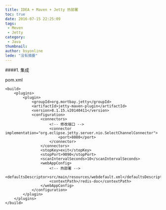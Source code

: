 ```yaml
---
title: IDEA + Maven + Jetty 热部署
toc: true
date: 2016-07-15 22:25:09
tags:
 - Meven
 - Jetty
category: 
 - Java
thumbnail: 
author: bsyonline
lede: "没有摘要"
---
```


####1. 集成

pom.xml

	<build>
	    <plugins>
	        <plugin>
	            <groupId>org.mortbay.jetty</groupId>
	            <artifactId>jetty-maven-plugin</artifactId>
	            <version>8.1.15.v20140411</version>
	            <configuration>
	                <connectors>
	                    <!-- 修改端口 -->
	                    <connector implementation="org.eclipse.jetty.server.nio.SelectChannelConnector">
	                        <port>8080</port>
	                    </connector>
	                </connectors>
	                <stopKey>exit</stopKey>
	                <stopPort>9090</stopPort>
	                <scanIntervalSeconds>10</scanIntervalSeconds>
	                <webAppConfig>
	                    <!-- 热部署 -->
	                    <defaultsDescriptor>src/main/resources/webdefault.xml</defaultsDescriptor>
	                    <contextPath>/redis-doc</contextPath>
	                </webAppConfig>
	            </configuration>
	        </plugin>
	    </plugins>
	</build>
